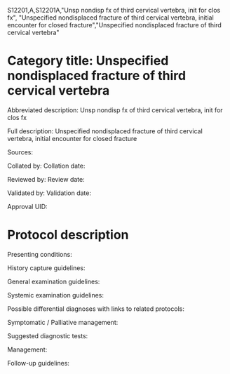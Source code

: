 S12201,A,S12201A,"Unsp nondisp fx of third cervical vertebra, init for clos fx", "Unspecified nondisplaced fracture of third cervical vertebra, initial encounter for closed fracture","Unspecified nondisplaced fracture of third cervical vertebra"
# Category title: Unspecified nondisplaced fracture of third cervical vertebra

Abbreviated description: Unsp nondisp fx of third cervical vertebra, init for clos fx

Full description: Unspecified nondisplaced fracture of third cervical vertebra, initial encounter for closed fracture

Sources:

Collated by:
Collation date:

Reviewed by:
Review date:

Validated by:
Validation date:

Approval UID:

# Protocol description

Presenting conditions:

History capture guidelines:

General examination guidelines:

Systemic examination guidelines:

Possible differential diagnoses with links to related protocols:

Symptomatic / Palliative management:

Suggested diagnostic tests:

Management:

Follow-up guidelines:
